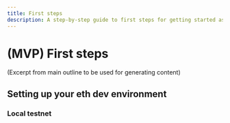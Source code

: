 ```yaml
---
title: First steps
description: A step-by-step guide to first steps for getting started as an NFT developer.
---
```

 # (MVP) First steps

(Excerpt from main outline to be used for generating content)
## Setting up your eth dev environment

### Local testnet

